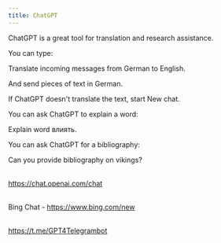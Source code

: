 ```yaml
---
title: ChatGPT
---
```


ChatGPT is a great tool for translation and research assistance.

You can type:

Translate incoming messages from German to English.

And send pieces of text in German.

If ChatGPT doesn't translate the text, start New chat.

You can ask ChatGPT to explain a word:

Explain word влиять.

You can ask ChatGPT for a bibliography:

Can you provide bibliography on vikings?
<br><br>

<https://chat.openai.com/chat>
<br><br>

Bing Chat - <https://www.bing.com/new>
<br><br>

<https://t.me/GPT4Telegrambot>